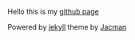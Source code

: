  Hello this is my <a href="http://cyclechen.github.io/">github page</a>
 
 
 Powered by <a href="http://jekyllrb.com/">jekyll</a> theme by <a href="https://github.com/simpleyyt/jekyll-jacman">Jacman</a>